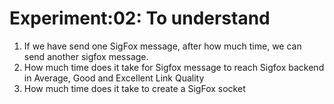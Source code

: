 # Experiment:02: To understand
1. If we have send one SigFox message, after how much time, we can send another sigfox message.
2. How much time does it take for Sigfox message to reach Sigfox backend in Average, Good and Excellent Link Quality
3. How much time does it take to create a SigFox socket